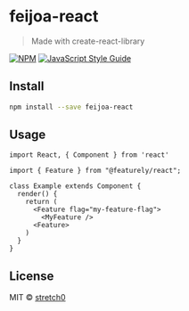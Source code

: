 # feijoa-react

> Made with create-react-library

[![NPM](https://img.shields.io/npm/v/feijoa-react.svg)](https://www.npmjs.com/package/feijoa-react) [![JavaScript Style Guide](https://img.shields.io/badge/code_style-standard-brightgreen.svg)](https://standardjs.com)

## Install

```bash
npm install --save feijoa-react
```

## Usage

```tsx
import React, { Component } from 'react'

import { Feature } from "@featurely/react";

class Example extends Component {
  render() {
    return (
      <Feature flag="my-feature-flag">
        <MyFeature />
      <Feature>
    )
  }
}
```

## License

MIT © [stretch0](https://github.com/stretch0)
